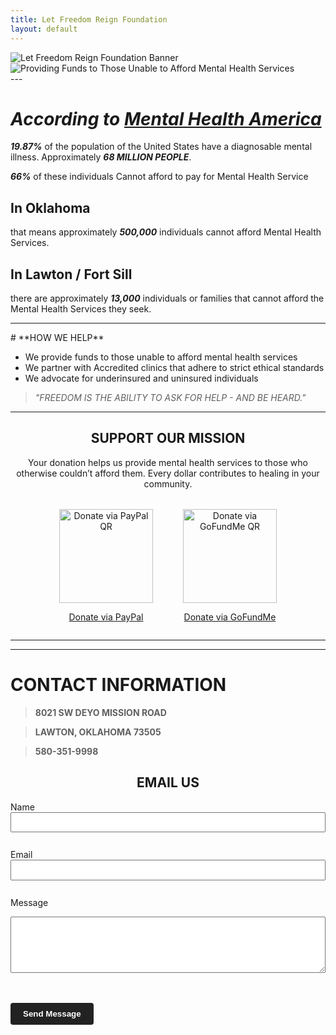 ```yaml
---
title: Let Freedom Reign Foundation
layout: default
---
```

<!-- TOP -->
<div id="top"></div>

<div class="hero-container">
  <img id="hero-banner" src="/lfrf-mock/assets/graphics/hero-banner/lfrf-hero-banner-key.png" alt="Let Freedom Reign Foundation Banner" class="hero-banner" />
</div>

<div class="sub-banner-container">
  <img src="/lfrf-mock/assets/graphics/sub-banner/lfrf-sub-banner.png" alt="Providing Funds to Those Unable to Afford Mental Health Services" class="sub-banner" />
</div>
---

# ***According to [Mental Health America](https://mhanational.org/resources/quick-facts-and-statistics-about-mental-health/)***
 
 ***19.87%*** of the population of the United States have a diagnosable mental illness. Approximately ***68 MILLION PEOPLE***.

***66%*** of these individuals Cannot afford to pay for Mental Health Service

## **In Oklahoma**
that means approximately ***500,000*** individuals cannot afford Mental Health Services.

## **In Lawton / Fort Sill**
there are approximately ***13,000*** individuals or families that cannot afford the Mental Health Services they seek.

---
<!-- About Section -->
<div id="about"></div>
# **HOW WE HELP**

- We provide funds to those unable to afford mental health services
- We partner with Accredited clinics that adhere to strict ethical standards 
- We advocate for underinsured and uninsured individuals  

> *"FREEDOM IS THE ABILITY TO ASK FOR HELP - AND BE HEARD."*

---
<!-- Donate Section -->
<a id="donate"></a>
<h2 style="text-align: center;">SUPPORT OUR MISSION</h2>

<p style="text-align: center; max-width: 600px; margin: 0 auto;">
  Your donation helps us provide mental health services to those who otherwise couldn’t afford them. Every dollar contributes to healing in your community.
</p>

<div style="display: flex; flex-wrap: wrap; justify-content: center; gap: 3rem; margin-top: 2rem;">

  <div class="qr-block" style="text-align: center;">
  <img src="/lfrf-mock/assets/graphics/qr/paypal-qr.png" alt="Donate via PayPal QR" width="150" />
  <p><a href="https://www.paypal.com/donate/?hosted_button_id=2W28XMRRM5CDW&source=qr" target="_blank">Donate via PayPal</a></p>
</div>

<div class="qr-block" style="text-align: center;">
  <img src="/lfrf-mock/assets/graphics/qr/gofundme-qr.png" alt="Donate via GoFundMe QR" width="150" />
  <p><a href="https://www.gofundme.com/f/support-mental-health-access-in-oklahoma/cl/s?lang=en_US&utm_campaign=fp_sharesheet&utm_medium=customer&utm_source=copy_link&attribution_id=sl%3Ade062269-2c73-44b4-8c86-f023a193d786" target="_blank">Donate via GoFundMe</a></p>
</div>

</div>

---
---
<!-- Contact Section -->
<a id="contact"></a>
# CONTACT INFORMATION

> **8021 SW DEYO MISSION ROAD**

> **LAWTON, OKLAHOMA 73505**

> **580-351-9998**

<h2 style="text-align: center;">EMAIL US</h2>

<form action="https://formspree.io/f/mvgazyzg" method="POST" style="max-width: 600px; margin: 0 auto;">
  <label for="name">Name</label><br/>
  <input type="text" id="name" name="name" required style="width: 100%; padding: 0.5em; margin-bottom: 1em;" />

  <label for="email">Email</label><br/>
  <input type="email" id="email" name="_replyto" required style="width: 100%; padding: 0.5em; margin-bottom: 1em;" />

  <label for="message">Message</label><br/>
  <textarea id="message" name="message" rows="5" required style="width: 100%; padding: 0.5em;"></textarea>

  <br/><br/>
  <button type="submit" style="padding: 0.75em 1.5em; background-color: #222; color: #fff; border: none; border-radius: 4px; font-weight: bold;">
    Send Message
  </button>
</form>

